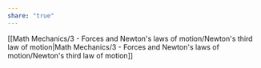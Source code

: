```yaml
---
share: "true"
---
```


[[Math Mechanics/3 - Forces and Newton's laws of motion/Newton's third law of motion|Math Mechanics/3 - Forces and Newton's laws of motion/Newton's third law of motion]]
